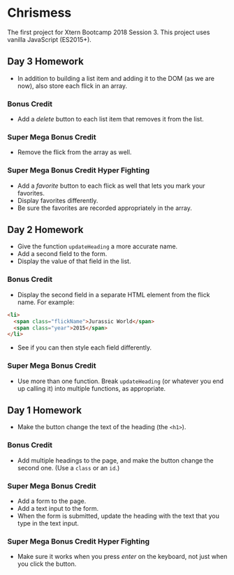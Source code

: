 # Chrismess

The first project for Xtern Bootcamp 2018 Session 3. This project uses vanilla JavaScript (ES2015+).

## Day 3 Homework

* In addition to building a list item and adding it to the DOM (as we are now), also store each flick in an array.

### Bonus Credit

* Add a _delete_ button to each list item that removes it from the list.

### Super Mega Bonus Credit

* Remove the flick from the array as well.

### Super Mega Bonus Credit Hyper Fighting

* Add a _favorite_ button to each flick as well that lets you mark your favorites.
* Display favorites differently.
* Be sure the favorites are recorded appropriately in the array.

## Day 2 Homework

* Give the function `updateHeading` a more accurate name.
* Add a second field to the form.
* Display the value of that field in the list.

### Bonus Credit

* Display the second field in a separate HTML element from the flick name. For example:

```html
<li>
  <span class="flickName">Jurassic World</span>
  <span class="year">2015</span>
</li>
```

* See if you can then style each field differently.

### Super Mega Bonus Credit

* Use more than one function. Break `updateHeading` (or whatever you end up calling it) into multiple functions, as appropriate.

## Day 1 Homework

* Make the button change the text of the heading (the `<h1>`).

### Bonus Credit

* Add multiple headings to the page, and make the button change the second one. (Use a `class` or an `id`.)

### Super Mega Bonus Credit

* Add a form to the page.
* Add a text input to the form.
* When the form is submitted, update the heading with the text that you type in the text input.

### Super Mega Bonus Credit Hyper Fighting

* Make sure it works when you press _enter_ on the keyboard, not just when you click the button.
